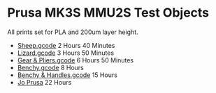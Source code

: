 # Prusa MK3S MMU2S Test Objects

All prints set for PLA and 200um layer height.

- [Sheep.gcode](MK3SMMU2S_PLA_Sheep_200um_2H40M.gcode) 2 Hours 40 Minutes
- [Lizard.gcode](MK3SMMU2S_PLA_Lizard_200um_3H50M.gcode) 3 Hours 50 Minutes
- [Gear & Pliers.gcode](MK3SMMU2S_PLA_Gear_&_pliers_200um_6H50M.gcode) 6 Hours 50 Minutes
- [Benchy.gcode](MK3SMMU2S_PLA_Benchy_150um_8H.gcode) 8 Hours
- [Benchy & Handles.gcode](MK3SMMU2S_PLA_Benchy_&_handles_200um_15H.gcode) 15 Hours
- [Jo Prusa](MK3SMMU2S_PLA_Jo_Prusa_white_beige_orange_grey_black_200um_22H.gcode) 22 Hours

